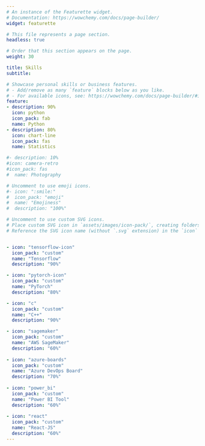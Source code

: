 ```yaml
---
# An instance of the Featurette widget.
# Documentation: https://wowchemy.com/docs/page-builder/
widget: featurette

# This file represents a page section.
headless: true

# Order that this section appears on the page.
weight: 30

title: Skills
subtitle:

# Showcase personal skills or business features.
# - Add/remove as many `feature` blocks below as you like.
# - For available icons, see: https://wowchemy.com/docs/page-builder/#icons
feature:
- description: 90%
  icon: python
  icon_pack: fab
  name: Python
- description: 80%
  icon: chart-line
  icon_pack: fas
  name: Statistics

#- description: 10%
#icon: camera-retro
#icon_pack: fas
#  name: Photography

# Uncomment to use emoji icons.
#- icon: ":smile:"
#  icon_pack: "emoji"
#  name: "Emojiness"
#  description: "100%"  

# Uncomment to use custom SVG icons.
# Place custom SVG icon in `assets/images/icon-pack/`, creating folders if necessary.
# Reference the SVG icon name (without `.svg` extension) in the `icon` field.


- icon: "tensorflow-icon"
  icon_pack: "custom"
  name: "Tensorflow"
  description: "90%"

- icon: "pytorch-icon"
  icon_pack: "custom"
  name: "PyTorch"
  description: "80%"

- icon: "c"
  icon_pack: "custom"
  name: "C++"
  description: "90%"

- icon: "sagemaker"
  icon_pack: "custom"
  name: "AWS SageMaker"
  description: "60%"
  
- icon: "azure-boards"
  icon_pack: "custom"
  name: "Azure DevOps Board"
  description: "70%"
  
- icon: "power_bi"
  icon_pack: "custom"
  name: "Power BI Tool"
  description: "60%" 
  
- icon: "react"
  icon_pack: "custom"
  name: "React-JS"
  description: "60%"   
---
```

